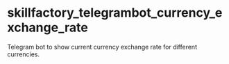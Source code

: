 # skillfactory_telegrambot_currency_exchange_rate
Telegram bot to show current currency exchange rate for different currencies.
